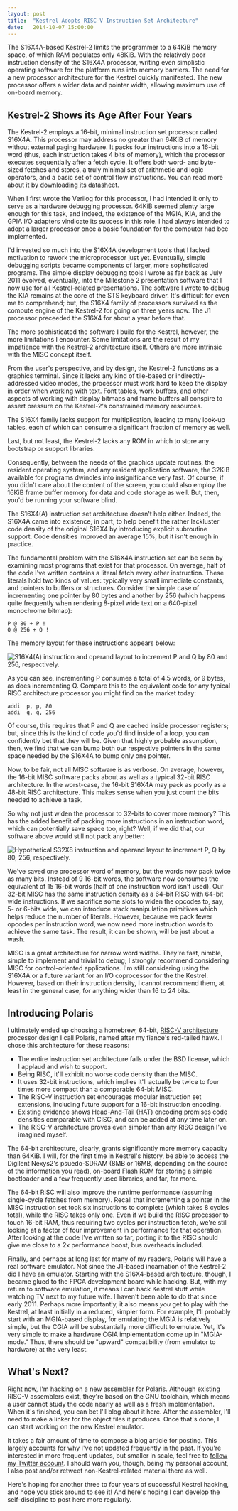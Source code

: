 ```yaml
---
layout: post
title:  "Kestrel Adopts RISC-V Instruction Set Architecture"
date:   2014-10-07 15:00:00
---
```


The S16X4A-based Kestrel-2 limits the programmer to a 64KiB memory space, of which RAM populates only 48KiB.
With the relatively poor instruction density of the S16X4A processor, writing even simplistic operating software for the platform runs into memory barriers.
The need for a new processor architecture for the Kestrel quickly manifested.
The new processor offers a wider data and pointer width, allowing maximum use of on-board memory.

## Kestrel-2 Shows its Age After Four Years

The Kestrel-2 employs a 16-bit, minimal instruction set processor called S16X4A.
This processor may address no greater than 64KiB of memory without external paging hardware.
It packs four instructions into a 16-bit word (thus, each instruction takes 4 bits of memory),
which the processor executes sequentially after a fetch cycle.
It offers both word- and byte-sized fetches and stores,
a truly minimal set of arithmetic and logic operators,
and a basic set of control flow instructions.
You can read more about it by [downloading its datasheet](https://github.com/sam-falvo/kestrel/blob/master/cores/S16X4A/doc/datasheet.pdf).

When I first wrote the Verilog for this processor, I had intended it only to serve as a hardware debugging processor.
64KiB seemed plenty large enough for this task, and indeed, the existence of the MGIA, KIA, and the GPIA I/O adapters vindicate its success in this role.
I had always intended to adopt a larger processor once a basic foundation for the computer had bee implemented.

I'd invested so much into the S16X4A development tools that I lacked motivation to rework the microprocessor just yet.
Eventually, simple debugging scripts became components of larger, more sophsticated programs.
The simple display debugging tools I wrote as far back as July 2011 evolved, eventually, into the Milestone 2 presentation software that I now use for all Kestrel-related presentations.
The software I wrote to debug the KIA remains at the core of the STS keyboard driver.
It's difficult for even me to comprehend; but, the S16X4 family of processors survived as the compute engine of the Kestrel-2 for going on three years now.
The J1 processor preceeded the S16X4 for about a year before that.

The more sophisticated the software I build for the Kestrel, however, the more limitations I encounter.
Some limitations are the result of my impatience with the Kestrel-2 architecture itself.
Others are more intrinsic with the MISC concept itself.

From the user's perspective, and by design, the Kestrel-2 functions as a graphics terminal.
Since it lacks any kind of tile-based or indirectly-addressed video modes, the processor must work hard to keep the display in order when working with text.
Font tables, work buffers, and other aspects of working with display bitmaps and frame buffers all conspire to assert pressure on the Kestrel-2's constrained memory resources.

The S16X4 family lacks support for multiplication, leading to many look-up tables, each of which can consume a significant fraction of memory as well.

Last, but not least, the Kestrel-2 lacks any ROM in which to store any bootstrap or support libraries.

Consequently, between the needs of the graphics update routines, the resident operating system, and any resident application software,
the 32KiB available for programs dwindles into insignificance very fast.
Of course, if you didn't care about the content of the screen, you could also employ the 16KiB frame buffer memory for data and code storage as well.
But, then, you'd be running your software blind.

The S16X4(A) instruction set architecture doesn't help either.
Indeed, the S16X4A came into existence, in part, to help benefit the rather lackluster code density of the original S16X4 by introducing explicit subroutine support.
Code densities improved an average 15%, but it isn't enough in practice.

The fundamental problem with the S16X4A instruction set can be seen by examining most programs that exist for that processor.
On average, half of the code I've written contains a literal fetch every other instruction.
These literals hold two kinds of values: typically very small immediate constants, and pointers to buffers or structures.
Consider the simple case of incrementing one pointer by 80 bytes and another by 256 (which happens quite frequently when rendering 8-pixel wide text on a 640-pixel monochrome bitmap):

    P @ 80 + P !
    Q @ 256 + Q !

The memory layout for these instructions appears below:

![S16X4(A) instruction and operand layout to increment P and Q by 80 and 256, respectively.](/images/s16x4-ptr-inc.svg)

As you can see, incrementing P consumes a total of 4.5 words, or 9 bytes, as does incrementing Q.
Compare this to the equivalent code for any typical RISC architecture processor you might find on the market today:

    addi  p, p, 80
    addi  q, q, 256

Of course, this requires that P and Q are cached inside processor registers;
but, since this is the kind of code you'd find inside of a loop, you can confidently bet that they will be.
Given that highly probable assumption, then, we find that we can bump both our respective pointers in the same space needed by the S16X4A to bump only one pointer.

Now, to be fair, not all MISC software is as verbose.
On average, however, the 16-bit MISC software packs about as well as a typical 32-bit RISC architecture.
In the worst-case, the 16-bit S16X4A may pack as poorly as a 48-bit RISC architecture.
This makes sense when you just count the bits needed to achieve a task.

So why not just widen the processor to 32-bits to cover more memory?
This has the added benefit of packing more instructions in an instruction word, which can potentially save space too, right?
Well, if we did that, our software above would still not pack any better:

![Hypothetical S32X8 instruction and operand layout to increment P, Q by 80, 256, respectively.](/images/s32x8-ptr-inc.svg)

We've saved one processor word of memory, but the words now pack twice as many bits.
Instead of 9 16-bit words, the software now consumes the equivalent of 15 16-bit words (half of one instruction word isn't used).
Our 32-bit MISC has the same instruction density as a 64-bit RISC with 64-bit wide instructions.
If we sacrifice some slots to widen the opcodes to, say, 5- or 6-bits wide, we can introduce stack manipulation primitives which helps reduce the number of literals.
However, because we pack fewer opcodes per instruction word, we now need more instruction words to achieve the same task.
The result, it can be shown, will be just about a wash.

MISC is a great architecture for narrow word widths.
They're fast, nimble, simple to implement and trivial to debug; I strongly recommend considering MISC for control-oriented applications.
I'm still considering using the S16X4A or a future variant for an I/O coprocessor for the the Kestrel.
However, based on their instruction density, I cannot recommend them, at least in the general case, for anything wider than 16 to 24 bits.

## Introducing Polaris

I ultimately ended up choosing a homebrew, 64-bit, [RISC-V architecture](http://riscv.org) processor design I call Polaris, named after my fiance's red-tailed hawk.
I chose this architecture for these reasons:

* The entire instruction set architecture falls under the BSD license, which I applaud and wish to support.
* Being RISC, it'll exhibit no worse code density than the MISC.
* It uses 32-bit instructions, which implies it'll actually be twice to four times more compact than a comparable 64-bit MISC.
* The RISC-V instruction set encourages modular instruction set extensions, including future support for a 16-bit instruction encoding.
* Existing evidence shows Head-And-Tail (HAT) encoding promises code densities comparable with CISC, and can be added at any time later on.
* The RISC-V architecture proves even simpler than any RISC design I've imagined myself.

The 64-bit architecture, clearly, grants significantly more memory capacity than 64KiB.
I will, for the first time in Kestrel's history, be able to access the Digilent Nexys2's psuedo-SDRAM (8MB or 16MB, depending on the source of the information you read),
on-board Flash ROM for storing a simple bootloader and a few frequently used libraries,
and far, far more.

The 64-bit RISC will also improve the runtime performance (assuming single-cycle fetches from memory).
Recall that incrementing a pointer in the MISC instruction set took six instructions to complete (which takes 8 cycles total), while the RISC takes only one.
Even if we build the RISC processor to touch 16-bit RAM, thus requiring two cycles per instruction fetch, we're still looking at a factor of four improvement in performance for that operation.
After looking at the code I've written so far, porting it to the RISC should give me close to a 2x performance boost, bus overheads included.

Finally, and perhaps at long last for many of my readers, Polaris will have a real software emulator.
Not since the J1-based incarnation of the Kestrel-2 did I have an emulator.
Starting with the S16X4-based architecture, though, I became glued to the FPGA development board while hacking.
But, with my return to software emulation, it means I can hack Kestrel stuff while watching TV next to my future wife.
I haven't been able to do that since early 2011.
Perhaps more importantly, it also means *you* get to play with the Kestrel, at least initially in a reduced, simpler form.
For example, I'll probably start with an MGIA-based display, for emulating the MGIA is relatively simple, but the CGIA will be substantially more difficult to emulate.
Yet, it's very simple to make a hardware CGIA implementation come up in "MGIA-mode."
Thus, there should be "upward" compatibility (from emulator to hardware) at the very least.

## What's Next?

Right now, I'm hacking on a new assembler for Polaris.
Although existing RISC-V assemblers exist, they're based on the GNU toolchain, which means a user cannot study the code nearly as well as a fresh implementation.
When it's finished, you can bet I'll blog about it here.
After the assembler, I'll need to make a linker for the object files it produces.
Once that's done, I can start working on the new Kestrel emulator.

It takes a fair amount of time to compose a blog article for posting.
This largely accounts for why I've not updated frequently in the past.
If you're interested in more frequent updates, but smaller in scale, feel free to [follow my Twitter account](http://twitter.com/SamuelAFalvoII).
I should warn you, though, being my personal account, I also post and/or retweet non-Kestrel-related material there as well.

Here's hoping for another three to four years of successful Kestrel hacking, and hope you stick around to see it!
And here's hoping I can develop the self-discipline to post here more regularly.

